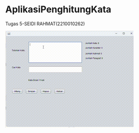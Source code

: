 # AplikasiPenghitungKata
 Tugas 5-SEIDI RAHMAT(2210010262)


![Demo GIF](https://github.com/seidi255/AplikasiPenghitungKata/blob/main/IMG/RECORD%20PBO.gif)
